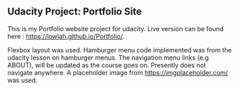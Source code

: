 ## Udacity Project: Portfolio Site
This is my Portfolio website project for udacity. Live version can be found here : https://lowlah.github.io/Portfolio/.

Flexbox layout was used. Hamburger menu code implemented was from the udacity lesson on hamburger menus. The navigation menu links (e.g ABOUT), will be updated as the course goes on. Presently does not navigate anywhere.  A placeholder image from https://imgplaceholder.com/ was used. 
